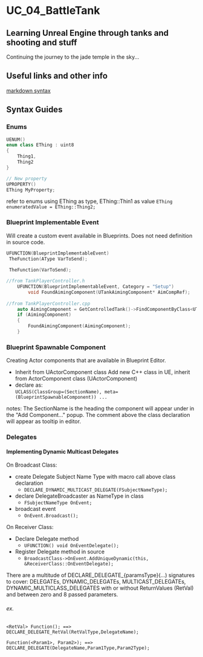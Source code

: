 # UC_04_BattleTank
## Learning Unreal Engine through tanks and shooting and stuff
 Continuing the journey to the jade temple in the sky... 
 
## Useful links and other info
[markdown syntax](https://guides.github.com/features/mastering-markdown/)

## Syntax Guides
### Enums
```C++
UENUM()
enum class EThing : uint8
{
    Thing1,
    Thing2
}

// New property
UPROPERTY()
EThing MyProperty;
```
refer to enums using EThing as type, EThing::Thin1 as value
`EThing enumeratedValue = EThing::Thing2;`

### Blueprint Implementable Event

Will create a custom event available in Blueprints. Does not need definition in source code.

```C++
UFUNCTION(BlueprintImplementableEvent)
 TheFunction(AType VarToSend);
 
 TheFunction(VarToSend);

//from TankPlayerController.h
 	UFUNCTION(BlueprintImplementableEvent, Category = "Setup")
		void FoundAimingComponent(UTankAimingComponent* AimCompRef);
		
//from TankPlayerController.cpp
	auto AimingComponent = GetControlledTank()->FindComponentByClass<UTankAimingComponent>();
	if (AimingComponent)
	{
		FoundAimingComponent(AimingComponent);
	}
 ```
### Blueprint Spawnable Component

Creating Actor components that are available in Blueprint Editor. 
- Inherit from UActorComponent class
    Add new C++ class in UE, inherit from ActorComponent class (UActorComponent)
- declare as:  
    `UCLASS(ClassGroup=(SectionName), meta=(BlueprintSpawnableComponent)) ... `

notes: 
The SectionName is the heading the component will appear under in the "Add Component..." popup.
The comment above the class declaration will appear as tooltip in editor.



### Delegates
#### Implementing Dynamic Multicast Delegates

On Broadcast Class:
- create Delegate Subject Name Type with macro call above class declaration
  - `DECLARE_DYNAMIC_MULTICAST_DELEGATE(FSubjectNameType);`
- declare DelegateBroadcaster as NameType in class
  - `FSubjectNameType OnEvent;`
- broadcast event
  - `OnEvent.Broadcast();`

On Receiver Class:
- Declare Delegate method
  - `UFUNCTION() void OnEventDelegate();`
- Register Delegate method in source
  - `BroadcastClass->OnEvent.AddUniqueDynamic(this, &ReceiverClass::OnEventDelegate);`
  
There are a multitude of DECLARE_DELEGATE_{paramsType}(...) signatures to cover:
DELEGATEs, DYNAMIC_DELEGATEs, MULTICAST_DELEGATEs, DYNAMIC_MULTICLASS_DELEGATES with or without ReturnValues (RetVal) and between zero and 8 passed parameters.

###### ex. 
`<RetVal> Function(); ==> DECLARE_DELEGATE_RetVal(RetValType,DelegateName); `

`Function(<Param1>, Param2>); ==> DECLARE_DELEGATE(DelegateName,Param1Type,Param2Type);`
